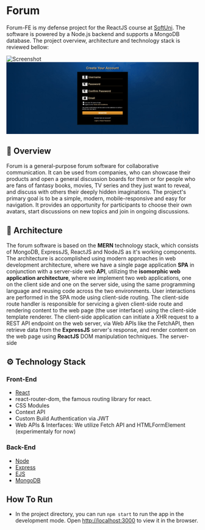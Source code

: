 # Forum

Forum-FE is my defense project for the ReactJS course at [SoftUni](https://softuni.bg/). The software is powered by a Node.js backend and supports a MongoDB database. The project overview, architecture and technology stack is reviewed bellow:

![Screenshot](public/readme_picture.png?raw=true "Screenshot")
![Screenshot2](public/readme_picture2.png?raw=true "Screenshot2")

## :pencil: Overview
Forum is a general-purpose forum software for collaborative communication. It can be used from companies, who can showcase their products and open a general discussion boards for them or for people who are fans of fantasy books, movies, TV series and they just want to reveal, and discuss with others their deeply hidden imaginations. The project's primary goal is to be a simple, modern, mobile-responsive and easy for navigation. It provides an opportunity for participants to choose their own avatars, start discussions on new topics and join in ongoing discussions.

## :hammer: Architecture
The forum software is based on the **MERN** technology stack, which consists of MongoDB, ExpressJS, ReactJS and NodeJS as it's working components. The architecture is accomplished using modern approaches in web development architecture, where we have a single page application **SPA** in conjunction with a server-side web **API**, utilizing the **isomorphic web application architecture**, where we implement two web applications, one on the client side and one on the server side, using the same programming language and reusing code across the two environments. User interactions are performed in the SPA mode using client-side routing. The client-side route handler is responsible for servicing a given client-side route and rendering content to the web page (the user interface) using the client-side template renderer. The client-side application can initiate a XHR request to a REST API endpoint on the web server, via Web APIs like the FetchAPI, then retrieve data from the **ExpressJS** server's response, and render content on the web page using **ReactJS** DOM manipulation techniques. The server-side 

## :gear: Technology Stack
### Front-End
- [React](https://reactjs.org/)
- react-router-dom, the famous routing library for react.
- CSS Modules
- Context API
- Custom Build Authentication via JWT
- Web APIs & Interfaces: We utilize Fetch API and HTMLFormElement (experimentaly for now)

### Back-End
- [Node](https://nodejs.org/en/)
- [Express](https://expressjs.com/)
- [EJS](https://ejs.co/)
- [MongoDB](https://www.mongodb.com/)

## How To Run
- In the project directory, you can run `npm start` to run the app in the development mode. Open [http://localhost:3000](http://localhost:3000) to view it in the browser.